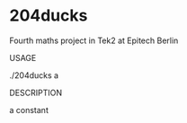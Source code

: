 # 204ducks
Fourth maths project in Tek2 at Epitech Berlin


USAGE

./204ducks a

DESCRIPTION

a constant

